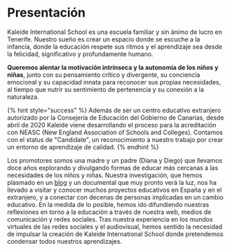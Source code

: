 # Presentación

Kaleide International School es una escuela familiar y sin ánimo de lucro en Tenerife. Nuestro sueño es crear un espacio donde se escuche a la infancia, donde la educación respete sus ritmos y el aprendizaje sea desde la felicidad, significativo y profundamente humano.

**Queremos alentar la motivación intrínseca y la autonomía de los niños y niñas**, junto con su pensamiento crítico y divergente, su conciencia emocional y su capacidad innata para reconocer sus propias necesidades, al tiempo que nutrir su sentimiento de pertenencia y su conexión a la naturaleza.&#x20;

{% hint style="success" %}
Además de ser un centro educativo extranjero autorizado por la Consejería de Educación del Gobierno de Canarias, desde abril de 2020 Kaleide viene desarrollando el proceso para la acreditación con NEASC (New England Association of Schools and Colleges). Contamos con el status de "Candidate", un reconocimiento a nuestro trabajo por crear un entorno de aprendizaje de calidad.
{% endhint %}

Los promotores somos una madre y un padre (Diana y Diego) que llevamos doce años explorando y divulgando formas de educar más cercanas a las necesidades de los niños y niñas. Nuestra investigación, que hemos plasmado en un [blog](http://www.estonoesunaescuela.org) y un documental que muy pronto verá la luz, nos ha llevado a visitar y conocer muchos proyectos educativos en España y en el extranjero, y a conectar con decenas de personas implicadas en un cambio educativo. En la medida de lo posible, hemos ido difundiendo nuestras reflexiones en torno a la educación a través de nuestra web, medios de comunicación y redes sociales. Tras nuestra experiencia en los mundos virtuales de las redes sociales y el audiovisual, hemos sentido la necesidad de impulsar la creación de Kaleide International School donde pretendemos condensar todos nuestros aprendizajes.

